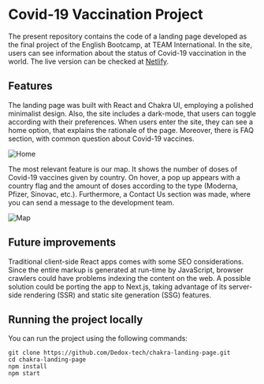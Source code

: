 # Covid-19 Vaccination Project

The present repository contains the code of a landing page developed as the final project of the English Bootcamp, at TEAM International. In the site, users can see information about the status of Covid-19 vaccination in the world. The live version can be checked at [Netlify](https://vaccinationproject.netlify.app/).

## Features

The landing page was built with React and Chakra UI, employing a polished minimalist design. Also, the site includes a dark-mode, that users can toggle according with their preferences. When users enter the site, they can see a home option, that explains the rationale of the page. Moreover, there is FAQ section, with common question about Covid-19 vaccines.

![Home](https://dl.dropboxusercontent.com/s/3ayvskc0tduck37/Home-computador.png?dl=0)

The most relevant feature is our map. It shows the number of doses of Covid-19 vaccines given by country. On hover, a pop up appears with a country flag and the amount of doses according to the type (Moderna, Pfizer, Sinovac, etc.). Furthermore, a Contact Us section was made, where you can send a message to the development team.

![Map](https://dl.dropboxusercontent.com/s/z69summc5lfqu5v/Mapa%20celular.png?dl=0)

## Future improvements 

Traditional client-side React apps comes with some SEO considerations. Since the entire markup is generated at run-time by JavaScript, browser crawlers could have problems indexing the content on the web. A possible solution could be porting the app to Next.js, taking advantage of its server-side rendering (SSR) and static site generation (SSG) features.

## Running the project locally

You can run the project using the following commands:

```
git clone https://github.com/Dedox-tech/chakra-landing-page.git
cd chakra-landing-page
npm install
npm start
```

